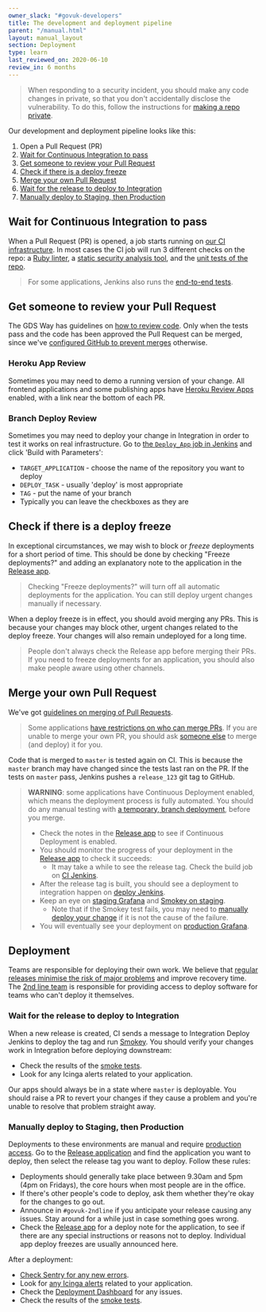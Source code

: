 ```yaml
---
owner_slack: "#govuk-developers"
title: The development and deployment pipeline
parent: "/manual.html"
layout: manual_layout
section: Deployment
type: learn
last_reviewed_on: 2020-06-10
review_in: 6 months
---
```


> When responding to a security incident, you should make any code changes in private, so that you don't accidentally disclose the vulnerability. To do this, follow the instructions for [making a repo private](make-github-repo-private.html).

Our development and deployment pipeline looks like this:

1. Open a Pull Request (PR)
1. [Wait for Continuous Integration to pass](#wait-for-continuous-integration-to-pass)
1. [Get someone to review your Pull Request](#get-someone-to-review-your-pull-request)
1. [Check if there is a deploy freeze](#check-if-there-is-a-deploy-freeze)
1. [Merge your own Pull Request](#merge-your-own-pull-request)
1. [Wait for the release to deploy to Integration](#wait-for-the-release-to-deploy-to-integration)
1. [Manually deploy to Staging, then Production](#manually-deploy-to-staging-then-production)

## Wait for Continuous Integration to pass

When a Pull Request (PR) is opened, a job starts running on [our CI infrastructure](/manual/test-and-build-a-project-on-jenkins-ci.html). In most cases the CI job will run 3 different checks on the repo: a [Ruby linter](https://github.com/alphagov/rubocop-govuk), a [static security analysis tool](/manual/brakeman.html), and the [unit tests of the repo](/manual/testing.html).

> For some applications, Jenkins also runs the [end-to-end tests](/manual/publishing-e2e-tests.html).

## Get someone to review your Pull Request

The GDS Way has guidelines on [how to review code](https://gds-way.cloudapps.digital/manuals/code-review-guidelines.html). Only when the tests pass and the code has been approved the Pull Request can be merged, since we've [configured GitHub to prevent merges](/manual/configure-github-repo.html) otherwise.

### Heroku App Review

Sometimes you may need to demo a running version of your change. All frontend applications and some publishing apps have [Heroku Review Apps](/manual/review-apps.html) enabled, with a link near the bottom of each PR.

### Branch Deploy Review

Sometimes you may need to deploy your change in Integration in order to test it works on real infrastructure. Go to [the `Deploy_App` job in Jenkins](https://deploy.integration.publishing.service.gov.uk/job/Deploy_App/) and click 'Build with Parameters':

- `TARGET_APPLICATION` - choose the name of the repository you want to deploy
- `DEPLOY_TASK` - usually 'deploy' is most appropriate
- `TAG` - put the name of your branch
- Typically you can leave the checkboxes as they are

## Check if there is a deploy freeze

In exceptional circumstances, we may wish to block or _freeze_ deployments for a short period of time. This should be done by checking "Freeze deployments?" and adding an explanatory note to the application in the [Release app][release].

> Checking "Freeze deployments?" will turn off all automatic deployments for the application. You can still deploy urgent changes manually if necessary.

When a deploy freeze is in effect, you should avoid merging any PRs. This is because your changes may block other, urgent changes related to the deploy freeze. Your changes will also remain undeployed for a long time.

> People don't always check the Release app before merging their PRs. If you need to freeze deployments for an application, you should also make people aware using other channels.

## Merge your own Pull Request

We've got [guidelines on merging of Pull Requests](/manual/merge-pr.html).

> Some applications [have restrictions on who can merge PRs](https://github.com/alphagov/govuk-saas-config/blob/master/github/repo_overrides.yml). If you are unable to merge your own PR, you should ask [someone else](https://github.com/orgs/alphagov/teams/gov-uk-production/members) to merge (and deploy) it for you.

Code that is merged to `master` is tested again on CI. This is because the `master` branch may have changed since the tests last ran on the PR. If the tests on `master` pass, Jenkins pushes a `release_123` git tag to GitHub.

> **WARNING**: some applications have Continuous Deployment enabled, which means the deployment process is fully automated. You should do any manual testing with [a temporary, branch deployment](#branch-deploy-review), before you merge.
>
> - Check the notes in the [Release app][release] to see if Continuous Deployment is enabled.
> - You should monitor the progress of your deployment in the [Release app][release] to check it succeeds:
>   - It may take a while to see the release tag. Check the build job on [CI Jenkins](https://ci.integration.publishing.service.gov.uk/).
> - After the release tag is built, you should see a deployment to integration happen on [deploy Jenkins](https://deploy.integration.publishing.service.gov.uk/).
> - Keep an eye on [staging Grafana](https://grafana.staging.govuk.digital/) and [Smokey on staging](https://deploy.integration.publishing.service.gov.uk/job/Smokey/).
>   - Note that if the Smokey test fails, you may need to [manually deploy your change](https://deploy.blue.staging.govuk.digital/job/Deploy_App/) if it is not the cause of the failure.
> - You will eventually see your deployment on [production Grafana](https://grafana.production.govuk.digital/).

## Deployment

Teams are responsible for deploying their own work. We believe that [regular releases minimise the risk of major problems](https://gds.blog.gov.uk/2012/11/02/regular-releases-reduce-risk) and improve recovery time. The [2nd line team](/manual/welcome-to-2nd-line.html) is responsible for providing access to deploy software for teams who can't deploy it themselves.

### Wait for the release to deploy to Integration

When a new release is created, CI sends a message to Integration Deploy Jenkins to deploy the tag and run [Smokey][smokey]. You should verify your changes work in Integration before deploying downstream:

- Check the results of the [smoke tests][smokey].
- Look for any Icinga alerts related to your application.

Our apps should always be in a state where `master` is deployable. You should raise a PR to revert your changes if they cause a problem and you're unable to resolve that problem straight away.

### Manually deploy to Staging, then Production

Deployments to these environments are manual and require [production access](/manual/rules-for-getting-production-access.html). Go to the [Release application][release] and find the application you want to deploy, then select the release tag you want to deploy. Follow these rules:

- Deployments should generally take place between 9.30am and 5pm (4pm on Fridays), the core hours when most people are in the office.
- If there's other people's code to deploy, ask them whether they're okay for the changes to go out.
- Announce in `#govuk-2ndline` if you anticipate your release causing any issues. Stay around for a while just in case something goes wrong.
- Check the [Release app][release] for a deploy note for the application, to see if there are any special instructions or reasons not to deploy. Individual app deploy freezes are usually announced here.

After a deployment:

- [Check Sentry for any new errors](/manual/error-reporting.html).
- Look for [any Icinga alerts](/manual/icinga.html) related to your application.
- Check the [Deployment Dashboard](/manual/deployment-dashboards.html) for any issues.
- Check the results of the [smoke tests][smokey].

[release]: https://release.publishing.service.gov.uk
[smokey]: https://github.com/alphagov/smokey
